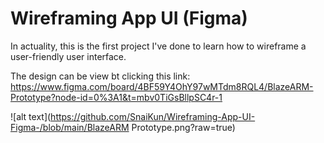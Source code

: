 # Wireframing App UI (Figma)
In actuality, this is the first project I've done to learn how to wireframe a user-friendly user interface.

The design can be view bt clicking this link: https://www.figma.com/board/4BF59Y4OhY97wMTdm8RQL4/BlazeARM-Prototype?node-id=0%3A1&t=mbv0TiGsBllpSC4r-1



![alt text](https://github.com/SnaiKun/Wireframing-App-UI-Figma-/blob/main/BlazeARM Prototype.png?raw=true)
